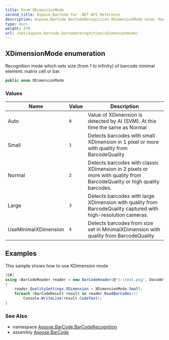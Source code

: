 ```yaml
---
title: Enum XDimensionMode
second_title: Aspose.BarCode for .NET API Reference
description: Aspose.BarCode.BarCodeRecognition.XDimensionMode enum. Recognition mode which sets size from 1 to infinity of barcode minimal element matrix cell or bar
type: docs
weight: 370
url: /net/aspose.barcode.barcoderecognition/xdimensionmode/
---
```

## XDimensionMode enumeration

Recognition mode which sets size (from 1 to infinity) of barcode minimal element: matrix cell or bar.

```csharp
public enum XDimensionMode
```

### Values

| Name | Value | Description |
| --- | --- | --- |
| Auto | `0` | Value of XDimension is detected by AI (SVM). At this time the same as Normal |
| Small | `1` | Detects barcodes with small XDimension in 1 pixel or more with quality from BarcodeQuality |
| Normal | `2` | Detects barcodes with classic XDimension in 2 pixels or more with quality from BarcodeQuality or high quality barcodes. |
| Large | `3` | Detects barcodes with large XDimension with quality from BarcodeQuality captured with high-resolution cameras. |
| UseMinimalXDimension | `4` | Detects barcodes from size set in MinimalXDimension with quality from BarcodeQuality |

## Examples

This sample shows how to use XDimension mode

```csharp
[C#]
using (BarCodeReader reader = new BarCodeReader(@"c:\test.png", DecodeType.Code39Extended, DecodeType.Code128))
{
    reader.QualitySettings.XDimension = XDimensionMode.Small;
    foreach (BarCodeResult result in reader.ReadBarCodes())
        Console.WriteLine(result.CodeText);
}
```

### See Also

* namespace [Aspose.BarCode.BarCodeRecognition](../../aspose.barcode.barcoderecognition/)
* assembly [Aspose.BarCode](../../)


